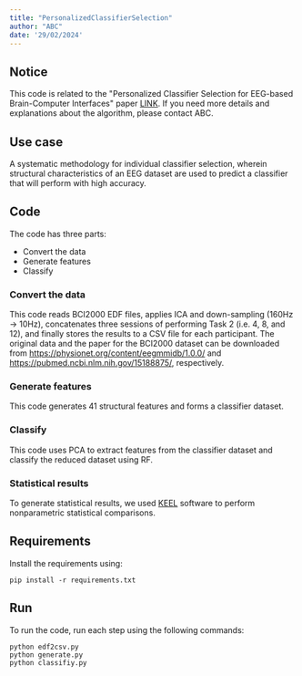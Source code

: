 ```yaml
---
title: "PersonalizedClassifierSelection"
author: "ABC"
date: '29/02/2024'
---
```


## Notice
This code is related to the "Personalized Classifier Selection for EEG-based Brain-Computer Interfaces" paper [LINK](). If you need more details and explanations about the algorithm, please contact ABC.

## Use case
A systematic methodology for individual classifier selection, wherein structural characteristics of an EEG dataset are used to predict a classifier that will perform with high accuracy.

## Code
The code has three parts:
  - Convert the data
  - Generate features
  - Classify

### Convert the data
This code reads BCI2000 EDF files, applies ICA and down-sampling (160Hz -> 10Hz), concatenates three sessions of performing Task 2 (i.e. 4, 8, and 12), and finally stores the results to a CSV file for each participant. The original data and the paper for the BCI2000 dataset can be downloaded from https://physionet.org/content/eegmmidb/1.0.0/ and https://pubmed.ncbi.nlm.nih.gov/15188875/, respectively.

### Generate features
This code generates 41 structural features and forms a classifier dataset.

### Classify
This code uses PCA to extract features from the classifier dataset and classify the reduced dataset using RF.

### Statistical results
To generate statistical results, we used [KEEL](http://keel.es/) software to perform nonparametric statistical comparisons.

## Requirements
Install the requirements using: 

```
pip install -r requirements.txt
```

## Run
To run the code, run each step using the following commands:
```
python edf2csv.py
python generate.py
python classifiy.py
```
